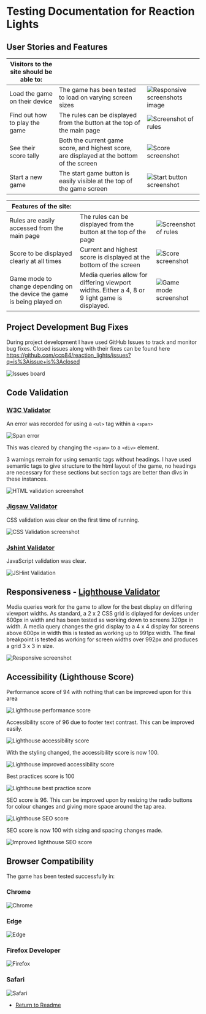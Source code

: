 # Testing Documentation for Reaction Lights

## User Stories and Features

|Visitors to the site should be able to: |     |     |
|--------------------------------------- |-----|-----|
|Load the game on their device | The game has been tested to load on varying screen sizes | ![Responsive screenshots image](documentation/testing/responsive_screenshot.png)|
|Find out how to play the game | The rules can be displayed from the button at the top of the main page | ![Screenshot of rules](documentation/testing/rules.png)|
|See their score tally | Both the current game score, and highest score, are displayed at the bottom of the screen | ![Score screenshot](documentation/testing/score.png)|
|Start a new game | The start game button is easily visible at the top of the game screen | ![Start button screenshot](documentation/testing/start.png)|

|Features of the site: |    |    |
|----------------------|----|----|
|Rules are easily accessed from the main page | The rules can be displayed from the button at the top of the page | ![Screenshot of rules](documentation/testing/rules.png)|
|Score to be displayed clearly at all times | Current and highest score is displayed at the bottom of the screen | ![Score screenshot](documentation/testing/score.png)|
|Game mode to change depending on the device the game is being played on | Media queries allow for differing viewport widths. Either a 4, 8 or 9 light game is displayed. | ![Game mode screenshot](documentation/testing/responsive_screenshot.png)|

## Project Development Bug Fixes

During project development I have used GitHub Issues to track and monitor bug fixes. Closed issues along with their fixes can be found here https://github.com/ccp84/reaction_lights/issues?q=is%3Aissue+is%3Aclosed

![Issues board](documentation/testing/issues.png)

## Code Validation

### [W3C Validator](https://validator.w3.org/nu/?doc=https%3A%2F%2Fccp84.github.io%2Freaction_lights%2F)

An error was recorded for using a `<ul>` tag within a `<span>` 

![Span error](documentation/testing/html_error_1.png)

This was cleared by changing the `<span>` to a `<div>` element.

3 warnings remain for using semantic tags without headings. I have used semantic tags to give structure to the html layout of the game, no headings are necessary for these sections but section tags are better than divs in these instances.

![HTML validation screenshot](documentation/testing/html_clear.png)

### [Jigsaw Validator](https://jigsaw.w3.org/css-validator/validator?uri=https%3A%2F%2Fccp84.github.io%2Freaction_lights%2F&profile=css3svg&usermedium=all&warning=1&vextwarning=&lang=en)

CSS validation was clear on the first time of running. 

![CSS Validation screenshot](documentation/testing/css_validation.png)

### [Jshint Validator](https://jshint.com/)

JavaScript validation was clear.

![JSHint Validation](documentation/testing/jshint.png)

## Responsiveness - [Lighthouse Validator](https://web.dev/measure/?url=https%3A%2F%2Fccp84.github.io%2Freaction_lights%2F)

Media queries work for the game to allow for the best display on differing viewport widths. As standard, a 2 x 2 CSS grid is diplayed for devices under 600px in width and has been tested as working down to screens 320px in width. A media query changes the grid display to a 4 x 4 display for screens above 600px in width this is tested as working up to 991px width. The final breakpoint is tested as working for screen widths over 992px and produces a grid 3 x 3 in size.

![Responsive screenshot](documentation/testing/responsive_screenshot.png)

## Accessibility (Lighthouse Score)

Performance score of 94 with nothing that can be improved upon for this area

![Lighthouse performance score](documentation/testing/lighthouse1.png)

Accessibility score of 96 due to footer text contrast. This can be improved easily.

![Lighthouse accessibility score](documentation/testing/lighthouse2.png)

With the styling changed, the accessibility score is now 100.

![Lighthouse improved accessibility score](documentation/testing/lighthouse3.png)

Best practices score is 100

![Lighthouse best practice score](documentation/testing/lighthouse4.png)

SEO score is 96. This can be improved upon by resizing the radio buttons for colour changes and giving more space around the tap area.

![Lighthouse SEO score](documentation/testing/lighthouse5.png)

SEO score is now 100 with sizing and spacing changes made.

![Improved lighthouse SEO score](documentation/testing/lighthouse6.png)

## Browser Compatibility

The game has been tested successfully in:

### Chrome
![Chrome](documentation/testing/chrome.png)

### Edge
![Edge](documentation/testing/edge.png)

### Firefox Developer
![Firefox](documentation/testing/firefox.png)

### Safari
![Safari](documentation/testing/safari.png)

* [Return to Readme](README.md)